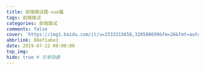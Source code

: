 ```yaml
---
title: 前端面试题-vue篇
tags: 前端面试
categories: 前端面试
comments: false
cover: 'https://img1.baidu.com/it/u=2533215658,320580699&fm=26&fmt=auto&gp=0.jpg'
abbrlink: 88ef1abe3
date: 2019-07-22 00:00:00
top_img:
hide: true # 文章隐藏
---
```

